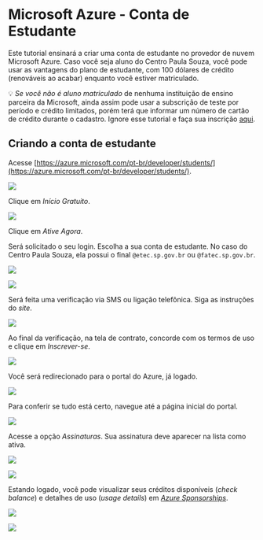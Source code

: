 # Microsoft Azure - Conta de Estudante

Este tutorial ensinará a criar uma conta de estudante no provedor de nuvem Microsoft Azure. Caso você seja aluno do Centro Paula Souza, você pode usar as vantagens do plano de estudante, com 100 dólares de crédito (renováveis ao acabar) enquanto você estiver matriculado.

💡 _Se você não é aluno matriculado_ de nenhuma instituição de ensino parceira da Microsoft, ainda assim pode usar a subscrição de teste por período e crédito limitados, porém terá que informar um número de cartão de crédito durante o cadastro. Ignore esse tutorial e faça sua inscrição [aqui](https://azure.microsoft.com/pt-br/free/).

## Criando a conta de estudante

Acesse [https://azure.microsoft.com/pt-br/developer/students/](https://azure.microsoft.com/pt-br/developer/students/).

![](az-001.png)

Clique em _Início Gratuito_.

![](az-002.png)

Clique em _Ative Agora_.

Será solicitado o seu login. Escolha a sua conta de estudante. No caso do Centro Paula Souza, ela possui o final `@etec.sp.gov.br` ou `@fatec.sp.gov.br`.

![](az-003.png)

![](az-004.png)

Será feita uma verificação via SMS ou ligação telefônica. Siga as instruções do _site_.

![](az-005.png)

Ao final da verificação, na tela de contrato, concorde com os termos de uso e clique em _Inscrever-se_.

![](az-006.png)

Você será redirecionado para o portal do Azure, já logado.

![](az-007.png)

Para conferir se tudo está certo, navegue até a página inicial do portal.

![](az-008.png)

Acesse a opção _Assinaturas_. Sua assinatura deve aparecer na lista como ativa.

![](az-009.png)

![](az-010.png)

Estando logado, você pode visualizar seus créditos disponíveis (_check balance_) e detalhes de uso (_usage details_) em [_Azure Sponsorships_](https://www.microsoftazuresponsorships.com/).

![](az-011.png)

![](az-012.png)
